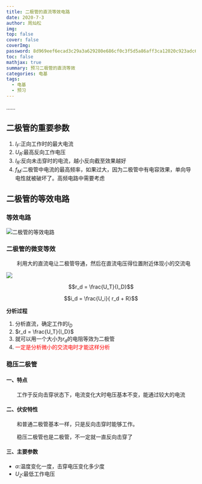 ```yaml
---
title: 二极管的直流等效电路
date: 2020-7-3
author: 周灿松
img: 
top: false
cover: false
coverImg: 
password: 8d969eef6ecad3c29a3a629280e686cf0c3f5d5a86aff3ca12020c923adc6c92
toc: false
mathjax: true
summary: 预习二极管的直流等效
categories: 电基
tags:
  - 电基
  - 预习
---
```


……

<!-- more -->

## 二极管的重要参数

1. $I_F$:正向工作时的最大电流
2. $U_R$:最高反向工作电压
3. $I_R$:反向未击穿时的电流，越小反向截至效果越好
4. $f_M$:二极管中电流的最高频率，如果过大，因为二极管中有电容效果，单向导电性就被破坏了。高频电路中需要考虑

## 二极管的等效电路

### 等效电路

![二极管的等效电路](/medias/source/二极管的等效电路.png)

### 二极管的微变等效

&emsp;&emsp;利用大的直流电让二极管导通，然后在直流电压得位置附近体现小的交流电

![](/medias/source/利用直流体现小交流.png)

$$r_d = \frac{U_T}{I_D}$$

$$i_d = \frac{U_i}{ r_d + R}$$

**分析过程**

1. 分析直流，确定工作的$I_D$
2. $r_d = \frac{U_T}{I_D}$
3. 就可以用一个大小为$r_d$的电阻等效为二极管
4. <font color = red>一定是分析微小的交流电时才能这样分析</font>

### 稳压二极管

#### 一、特点

&emsp;&emsp;工作于反向击穿状态下，电流变化大时电压基本不变，能通过较大的电流

#### 二、伏安特性

&emsp;&emsp;和普通二极管基本一样，只是反向击穿时能够工作。

&emsp;&emsp;稳压二极管也是二极管，不一定就一直反向击穿了

#### 三、主要参数

+ $\alpha$:温度变化一度，击穿电压变化多少度
+ $U_Z$:最低工作电压